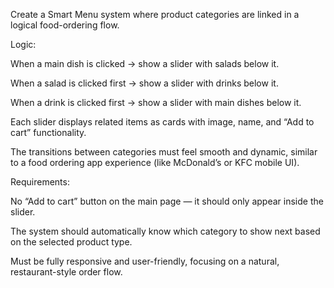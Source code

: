 Create a Smart Menu system where product categories are linked in a logical food-ordering flow.

Logic:

When a main dish is clicked → show a slider with salads below it.

When a salad is clicked first → show a slider with drinks below it.

When a drink is clicked first → show a slider with main dishes below it.

Each slider displays related items as cards with image, name, and “Add to cart” functionality.

The transitions between categories must feel smooth and dynamic, similar to a food ordering app experience (like McDonald’s or KFC mobile UI).

Requirements:

No “Add to cart” button on the main page — it should only appear inside the slider.

The system should automatically know which category to show next based on the selected product type.

Must be fully responsive and user-friendly, focusing on a natural, restaurant-style order flow.